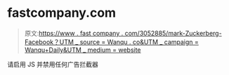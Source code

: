 # fastcompany.com

> 原文:[https://www . fast company . com/3052885/mark-Zuckerberg-Facebook？UTM _ source = Wanqu . co&UTM _ campaign = Wanqu+Daily&UTM _ medium = website](https://www.fastcompany.com/3052885/mark-zuckerberg-facebook?utm_source=wanqu.co&utm_campaign=Wanqu+Daily&utm_medium=website)

请启用 JS 并禁用任何广告拦截器